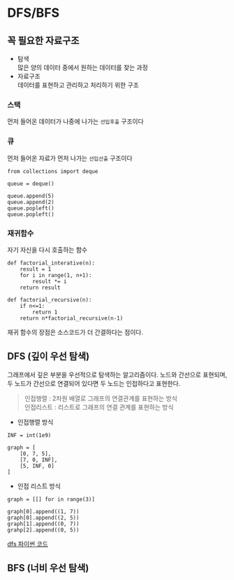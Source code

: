 # DFS/BFS
## 꼭 필요한 자료구조
- 탐색  
많은 양의 데이터 중에서 원하는 데이터를 찾는 과정
- 자료구조  
데이터를 표현하고 관리하고 처리하기 위한 구조  

### 스택
먼저 들어온 데이터가 나중에 나가는 `선입후출` 구조이다
### 큐
먼저 들어온 자료가 먼저 나가는 `선입선출` 구조이다

```
from collections import deque

queue = deque()

queue.append(5)
queue.append(2)
queue.popleft()
queue.popleft()
```

### 재귀함수
자기 자신을 다시 호출하는 함수

```
def factorial_interative(n):
	result = 1
	for i in range(1, n+1):
		result *= i
	return result
	
def factorial_recursive(n):
	if n<=1:
		return 1
	return n*factorial_recursive(n-1)
```

재귀 함수의 장점은 소스코드가 더 간결하다는 점이다.

## DFS (깊이 우선 탐색)
그래프에서 깊은 부분을 우선적으로 탐색하는 알고리즘이다. 노드와 간선으로 표현되며, 두 노드가 간선으로 연결되어 있다면 두 노드는 인접하다고 표현한다.

> 인접행렬 : 2차원 배열로 그래프의 연결관계를 표현하는 방식  
> 인접리스트 : 리스트로 그래프의 연결 관계를 표현하는 방식  

  
- 인접행렬 방식  
```
INF = int(1e9)

graph = [
	[0, 7, 5],
	[7, 0, INF],
	[5, INF, 0]
]
```      
- 인접 리스트 방식   
```
graph = [[] for in range(3)]

graph[0].append((1, 7))
graph[0].append((2, 5))
graph[1].append((0, 7))
grahp[2].append((0, 5))
```  
 
[dfs 파이썬 코드](./dfs.py)

## BFS (너비 우선 탐색)
